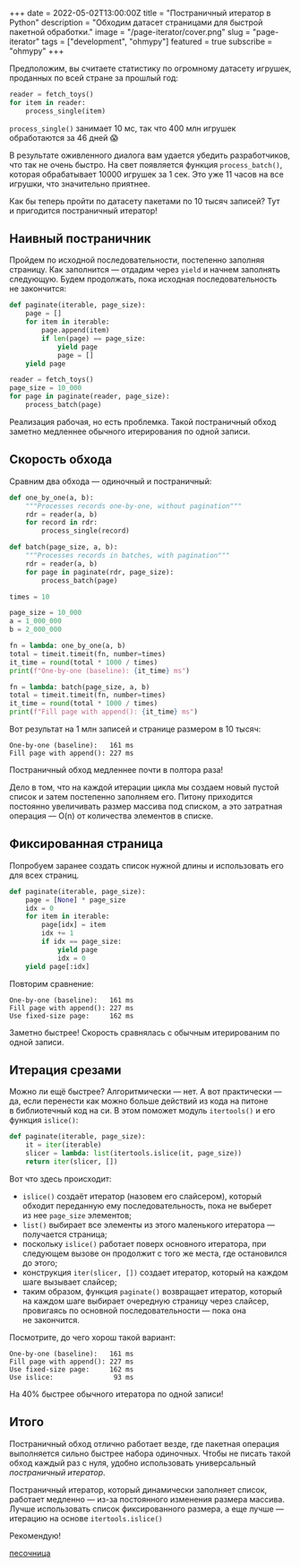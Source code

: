 +++
date = 2022-05-02T13:00:00Z
title = "Постраничный итератор в Python"
description = "Обходим датасет страницами для быстрой пакетной обработки."
image = "/page-iterator/cover.png"
slug = "page-iterator"
tags = ["development", "ohmypy"]
featured = true
subscribe = "ohmypy"
+++

Предположим, вы считаете статистику по огромному датасету игрушек, проданных по всей стране за прошлый год:

```python
reader = fetch_toys()
for item in reader:
    process_single(item)
```

`process_single()` занимает 10 мс, так что 400 млн игрушек обработаются за 46 дней 😱

В результате оживленного диалога вам удается убедить разработчиков, что так не очень быстро. На свет появляется функция `process_batch()`, которая обрабатывает 10000 игрушек за 1 сек. Это уже 11 часов на все игрушки, что значительно приятнее.

Как бы теперь пройти по датасету пакетами по 10 тысяч записей? Тут и пригодится постраничный итератор!

## Наивный постраничник

Пройдем по исходной последовательности, постепенно заполняя страницу. Как заполнится — отдадим через `yield` и начнем заполнять следующую. Будем продолжать, пока исходная последовательность не закончится:

```python
def paginate(iterable, page_size):
    page = []
    for item in iterable:
        page.append(item)
        if len(page) == page_size:
            yield page
            page = []
    yield page
```

```python
reader = fetch_toys()
page_size = 10_000
for page in paginate(reader, page_size):
    process_batch(page)
```

Реализация рабочая, но есть проблемка. Такой постраничный обход заметно медленнее обычного итерирования по одной записи.

## Скорость обхода

Сравним два обхода — одиночный и постраничный:

```python
def one_by_one(a, b):
    """Processes records one-by-one, without pagination"""
    rdr = reader(a, b)
    for record in rdr:
        process_single(record)

def batch(page_size, a, b):
    """Processes records in batches, with pagination"""
    rdr = reader(a, b)
    for page in paginate(rdr, page_size):
        process_batch(page)

times = 10

page_size = 10_000
a = 1_000_000
b = 2_000_000

fn = lambda: one_by_one(a, b)
total = timeit.timeit(fn, number=times)
it_time = round(total * 1000 / times)
print(f"One-by-one (baseline): {it_time} ms")

fn = lambda: batch(page_size, a, b)
total = timeit.timeit(fn, number=times)
it_time = round(total * 1000 / times)
print(f"Fill page with append(): {it_time} ms")
```

Вот результат на 1 млн записей и странице размером в 10 тысяч:

```
One-by-one (baseline):   161 ms
Fill page with append(): 227 ms
```

Постраничный обход медленнее почти в полтора раза!

Дело в том, что на каждой итерации цикла мы создаем новый пустой список и затем постепенно заполняем его. Питону приходится постоянно увеличивать размер массива под списком, а это затратная операция — O(n) от количества элементов в списке.

## Фиксированная страница

Попробуем заранее создать список нужной длины и использовать его для всех страниц.

```python
def paginate(iterable, page_size):
    page = [None] * page_size
    idx = 0
    for item in iterable:
        page[idx] = item
        idx += 1
        if idx == page_size:
            yield page
            idx = 0
    yield page[:idx]
```

Повторим сравнение:

```
One-by-one (baseline):   161 ms
Fill page with append(): 227 ms
Use fixed-size page:     162 ms
```

Заметно быстрее! Скорость сравнялась с обычным итерированим по одной записи.

## Итерация срезами

Можно ли ещё быстрее? Алгоритмически — нет. А вот практически — да, если перенести как можно больше действий из кода на питоне в библиотечный код на си. В этом поможет модуль `itertools()` и его функция `islice()`:

```python
def paginate(iterable, page_size):
    it = iter(iterable)
    slicer = lambda: list(itertools.islice(it, page_size))
    return iter(slicer, [])
```

Вот что здесь происходит:

-   `islice()` создаёт итератор (назовем его слайсером), который обходит переданную ему последовательность, пока не выберет из нее `page_size` элементов;
-   `list()` выбирает все элементы из этого маленького итератора — получается страница;
-   поскольку `islice()` работает поверх основного итератора, при следующем вызове он продолжит с того же места, где остановился до этого;
-   конструкция `iter(slicer, [])` создает итератор, который на каждом шаге вызывает слайсер;
-   таким образом, функция `paginate()` возвращает итератор, который на каждом шаге выбирает очередную страницу через слайсер, провигаясь по основной последовательности — пока она не закончится.

Посмотрите, до чего хорош такой вариант:

```
One-by-one (baseline):   161 ms
Fill page with append(): 227 ms
Use fixed-size page:     162 ms
Use islice:               93 ms
```

На 40% быстрее обычного итератора по одной записи!

## Итого

Постраничный обход отлично работает везде, где пакетная операция выполняется сильно быстрее набора одиночных. Чтобы не писать такой обход каждый раз с нуля, удобно использовать универсальный _постраничный итератор_.

Постраничный итератор, который динамически заполняет список, работает медленно — из-за постоянного изменения размера массива. Лучше использовать список фиксированного размера, а еще лучше — итерацию на основе `itertools.islice()`

Рекомендую!

[песочница](https://replit.com/@antonz/page-iterator#main.py)
